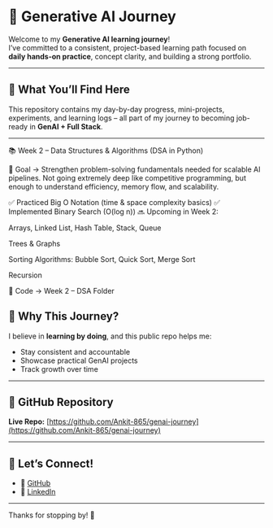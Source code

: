 # 🚀 Generative AI Journey

Welcome to my **Generative AI learning journey**!  
I’ve committed to a consistent, project-based learning path focused on **daily hands-on practice**, concept clarity, and building a strong portfolio.

---

## 📘 What You’ll Find Here

This repository contains my day-by-day progress, mini-projects, experiments, and learning logs – all part of my journey to becoming job-ready in **GenAI + Full Stack**.

---

📚 Week 2 – Data Structures & Algorithms (DSA in Python)

🔹 Goal → Strengthen problem-solving fundamentals needed for scalable AI pipelines.
Not going extremely deep like competitive programming, but enough to understand efficiency, memory flow, and scalability.

✅ Practiced Big O Notation (time & space complexity basics)
✅ Implemented Binary Search (O(log n))
🔜 Upcoming in Week 2:

Arrays, Linked List, Hash Table, Stack, Queue

Trees & Graphs

Sorting Algorithms: Bubble Sort, Quick Sort, Merge Sort

Recursion

📂 Code → Week 2 – DSA Folder


## 📍 Why This Journey?

I believe in **learning by doing**, and this public repo helps me:
- Stay consistent and accountable
- Showcase practical GenAI projects
- Track growth over time

---

## 🔗 GitHub Repository

**Live Repo:** [https://github.com/Ankit-865/genai-journey](https://github.com/Ankit-865/genai-journey)

---

## 🙌 Let’s Connect!

- 🔗 [GitHub](https://github.com/Ankit-865)
- 💼 [LinkedIn](https://www.linkedin.com/in/ankitnamdev)

---

Thanks for stopping by! 🚀
